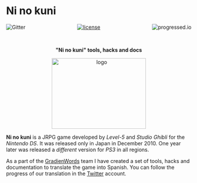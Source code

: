 # Ni no kuni

<p align="center">
<a href="https://gitter.im/pleonex/Ninokuni?utm_source=badge&utm_medium=badge&utm_campaign=pr-badge&utm_content=badge"><img alt="Gitter" src="https://badges.gitter.im/Join Chat.svg" align="left" /></a>
<a href="http://apache.org/licenses/LICENSE-2.0.html"><img alt="license" src="https://img.shields.io/badge/license-Apache%202.0-blue.svg?style=flat" /></a>
<a href="https://github.com/fehmicansaglam/progressed.io"><img alt="progressed.io" src="http://progressed.io/bar/99" align="right" /></a>
</p>

<br>
<p align="center"><b>"Ni no kuni" tools, hacks and docs</b></p>
<p align="center">
  <img alt="logo" src="http://img15.hostingpics.net/pics/846291logoninokunifinal.jpg" height="192" width="256" />
</p>

**Ni no kuni** is a JRPG game developed by *Level-5* and *Studio Ghibli* for the *Nintendo DS*. It was released only in Japan in December 2010. One year later was released a *different* version for *PS3* in all regions.

As a part of the [GradienWords](http://www.gradienwords.tk/) team I have created a set of tools, hacks and documentation to translate the game into Spanish. You can follow the progress of our translation in the [Twitter](https://twitter.com/gradienwords) account.

